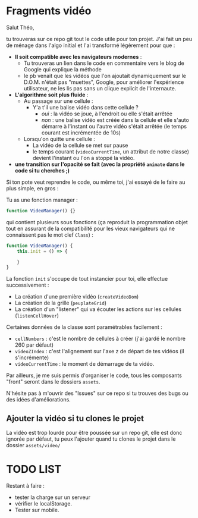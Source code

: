 # Fragments vidéo 

Salut Théo,

tu trouveras sur ce repo git tout le code utile pour ton projet. J'ai fait un peu de ménage dans l'algo initial et l'ai transformé légèrement pour que :

* **Il soit compatible avec les navigateurs modernes** :
	* Tu trouveras un lien dans le code en commentaire vers le blog de Google qui explique la méthode
	* le pb venait que les vidéos que l'on ajoutait dynamiquement sur le D.O.M. n'était pas "muettes", Google, pour améliorer l'expérience utilisateur, ne les lis pas sans un clique explicit de l'internaute.
* **L'algorithme soit plus fluide** :
	* Au passage sur une cellule :
		* Y'a t'il une balise vidéo dans cette cellule ? 
			* *oui* : la vidéo se joue, à l'endroit ou elle s'était arrêtée
			* *non* : une balise vidéo est créée dans la cellule et elle s'auto démarre à l'instant ou l'autre vidéo s'était arrêtée (le temps courant est incrémentée de 10s)
	* Lorsqu'on quitte une cellule :
		* La vidéo de la cellule se met sur pause
		* le temps courant (`videoCurrentTime`, un attribut de notre classe) devient l'instant ou l'on a stoppé la vidéo.
* **une transition sur l'opacité se fait (avec la propriété `animate` dans le code si tu cherches ;)**

Si ton pote veut reprendre le code, ou même toi, j'ai essayé de le faire au plus simple, en gros : 

Tu as une fonction manager : 

```js
function VideoManager() {}
```

qui contient plusieurs sous fonctions (ça reproduit la programmation objet tout en assurant de la compatibilité pour les vieux navigateurs qui ne connaissent pas le mot clef `Class`) :

```js
function VideoManager() {
	this.init = () => {

	}
} 
````

La fonction `init` s'occupe de tout instancier pour toi, elle effectue successivement :

* La création d'une première vidéo (`createVideoDom`)
* La création de la grille (`peuplateGrid`)
* La création d'un "listener" qui va écouter les actions sur les cellules (`listenCellHover`)

Certaines données de la classe sont paramétrables facilement :

* `cellNumbers` : c'est le nombre de cellules à créer (j'ai gardé le nombre 260 par défaut)
* `videoZIndex` : c'est l'alignement sur l'axe z de départ de tes vidéos (il s'incrémente)
* `videoCurrentTime` : le moment de démarrage de ta vidéo.

Par ailleurs, je me suis permis d'organiser le code, tous les composants "front" seront dans le dossiers `assets`.

N'hésite pas à m'ouvrir des "Issues" sur ce repo si tu trouves des bugs ou des idées d'améliorations.

## Ajouter la vidéo si tu clones le projet

La vidéo est trop lourde pour être poussée sur un repo git, elle est donc ignorée par défaut, tu peux l'ajouter quand tu clones le projet dans le dossier `assets/video/`

# TODO LIST

Restant à faire : 

* tester la charge sur un serveur
* vérifier le localStorage.
* Tester sur mobile.
